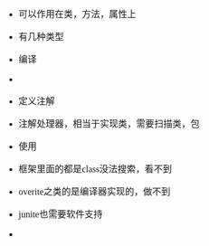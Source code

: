<font face="SimSun" size=3>

- 可以作用在类，方法，属性上
- 有几种类型
- 编译
- 

- 定义注解
- 注解处理器，相当于实现类，需要扫描类，包
- 使用
- 框架里面的都是class没法搜索，看不到
- overite之类的是编译器实现的，做不到
- junite也需要软件支持
- 

</font>